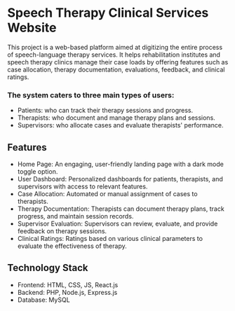 # Speech Therapy Clinical Services Website

This project is a web-based platform aimed at digitizing the entire process of speech-language therapy services. It helps rehabilitation institutes and speech therapy clinics manage their case loads by offering features such as case allocation, therapy documentation, evaluations, feedback, and clinical ratings.

### The system caters to three main types of users:

- Patients: who can track their therapy sessions and progress.
- Therapists: who document and manage therapy plans and sessions.
- Supervisors: who allocate cases and evaluate therapists' performance.


## Features
- Home Page: An engaging, user-friendly landing page with a dark mode toggle option.
- User Dashboard: Personalized dashboards for patients, therapists, and supervisors with access to relevant features.
- Case Allocation: Automated or manual assignment of cases to therapists.
- Therapy Documentation: Therapists can document therapy plans, track progress, and maintain session records.
- Supervisor Evaluation: Supervisors can review, evaluate, and provide feedback on therapy sessions.
- Clinical Ratings: Ratings based on various clinical parameters to evaluate the effectiveness of therapy.


## Technology Stack
- Frontend: HTML, CSS, JS, React.js
- Backend: PHP, Node.js, Express.js
- Database: MySQL
